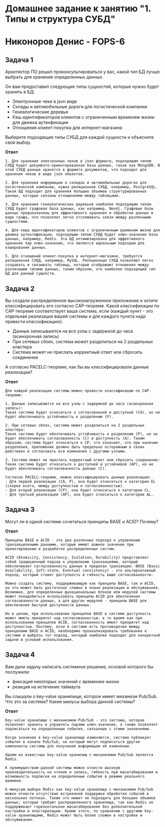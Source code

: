 # Домашнее задание к занятию "1. Типы и структура СУБД"
# Никоноров Денис - FOPS-6

## Задача 1
Архитектор ПО решил проконсультироваться у вас, какой тип БД лучше выбрать для хранения определенных данных.

Он вам предоставил следующие типы сущностей, которые нужно будет хранить в БД:

* Электронные чеки в json виде
* Склады и автомобильные дороги для логистической компании
* Генеалогические деревья
* Кэш идентификаторов клиентов с ограниченным временем жизни для движка аутенфикации
* Отношения клиент-покупка для интернет-магазина

Выберите подходящие типы СУБД для каждой сущности и объясните свой выбор.

**Ответ**
```
1. Для хранения электронных чеков в json формате, подходящим типом СУБД будет документо-ориентированная база данных, такая как MongoDB. В этой СУБД данные хранятся в формате документов, что подходит для хранения чеков в виде json объектов.

2. Для хранения информации о складах и автомобильных дорогах для логистической компании, нужна реляционная СУБД, например, PostgreSQL. Такая БД подходит для хранения больших объемов структурированных данных, которые связаны отношениями между таблицами.

3. Для хранения генеалогических деревьев наиболее подходящим типом СУБД будет графовая база данных, как например, Neo4j. Графовые базы данных предназначены для эффективного хранения и обработки данных в виде графа, что позволяет легко отслеживать связи между различными сущностями.

4. Для кеша идентификаторов клиентов с ограниченным временем жизни для движка аутентификации, подходящим типом СУБД будет ключ-значение база данных, например, Redis. Эта БД оптимизирована для эффективного хранения пар ключ-значение, что является идеальным подходом для кэширования данных.

5. Для отношений клиент-покупка в интернет-магазине, требуется реляционная СУБД, например, MySQL. Реляционные СУБД позволяют легко создавать и связывать таблицы, которые отображают отношения между различными типами данных, таким образом, это наиболее подходящий тип БД для данный сущности.
```

## Задача 2
Вы создали распределенное высоконагруженное приложение и хотите классифицировать его согласно CAP-теореме. Какой классификации по CAP-теореме соответствует ваша система, если (каждый пункт - это отдельная реализация вашей системы и для каждого пункта надо привести классификацию):

* Данные записываются на все узлы с задержкой до часа (асинхронная запись)
* При сетевых сбоях, система может разделиться на 2 раздельных кластера
* Система может не прислать корректный ответ или сбросить соединение

А согласно PACELC-теореме, как бы вы классифицировали данные реализации?

**Ответ**
```
Для каждой реализации системы можно провести классификацию по CAP-теореме:

1. Данные записываются на все узлы с задержкой до часа (асинхронная запись):
Такая система будет относиться к согласованной и доступной (CA), но не будет обеспечивать устойчивость к разделению (P).

2. При сетевых сбоях, система может разделиться на 2 раздельных кластера:
Такая система будет обеспечивать устойчивость к разделению (P), но не будет обеспечивать согласованность (C) и доступность (A). Таким образом, система будет относиться к CP, что означает, что при наличии разделения, приложение должно быть предельно осторожным в своих действиях и согласовать все изменения с другими узлами.

3. Система может не прислать корректный ответ или сбросить соединение:
Такая система будет относиться к доступной и устойчивой (AP), но не будет обеспечивать согласованность данных (C).

Согласно PACELC-теореме, можно классифицировать данные реализации:
- Для первой реализации (CA, P), она будет относиться к категории EL (скорее всего, между доступностью и согласованностью).
- Для второй реализации (CP), она будет относиться к категории CL.
- Для третьей реализации (AP), она будет относиться к категории AL.
```

## Задача 3
Могут ли в одной системе сочетаться принципы BASE и ACID? Почему?

**Ответ**
```
Принципы BASE и ACID - это два различных подхода к управлению транзакционными данными, которые имеют важное значение при проектировании и разработке распределенных систем.

ACID (Atomicity, Consistency, Isolation, Durability) представляет собой традиционный подход к управлению транзакциями, который обеспечивает согласованность данных в пределах транзакции. BASE (Basic Availability, Soft-state, Eventual consistency) - это альтернативный подход, который ставит доступность и гибкость выше согласованности.

Можно создать систему, поддерживающую как принципы BASE, так и ACID, но это может быть достаточно сложно в плане реализации и обслуживания. Возможно, для определенных функциональных блоков или модулей системы может понадобиться использовать принципы ACID для обеспечения согласованности данных, а для других модулей - принципы BASE для обеспечения быстрой доступности данных.

Но в целом, при использовании принципов BASE в системе доступность может иметь приоритет над согласованностью, в то время как при использовании принципов ACID, согласованность имеет приоритет над доступностью. Поэтому, если в системе есть противоречия между принципами BASE и ACID, необходимо проанализировать требования к системе и выбрать тот подход, который наиболее подходит для конкретной задачи и условий использования.
```

## Задача 4
Вам дали задачу написать системное решение, основой которого бы послужили:

* фиксация некоторых значений с временем жизни
* реакция на истечение таймаута

Вы слышали о key-value хранилище, которое имеет механизм Pub/Sub. Что это за система? Какие минусы выбора данной системы?

**Ответ**
```
Key-value хранилище с механизмом Pub/Sub - это система, которая позволяет хранить и управлять парами ключ-значение, а также позволяет подписаться на определенные события, связанные с этими значениями.

Когда значения в key-value хранилище изменяются, система публикует события в канале Pub/Sub, на который могут подписаться другие компоненты системы для получения информации об изменении.

Одним из известных key-value хранилищ с механизмом Pub/Sub является Redis.

К преимуществам данной системы можно отнести высокую производительность на чтение и запись, гибкость при масштабировании и возможность подписки на определенные события в режиме реального времени.

К минусам выбора Redis как key-value хранилища с механизмом Pub/Sub можно отнести отсутствие встроенной поддержки обработки событий в нескольких потоках. Также это может не подходить для больших объемов данных, которые требуют распределенного хранилища, так как Redis не поддерживает горизонтальное масштабирование без дополнительной настройки и кластеризации. Кроме этого, по сравнению с другими key-value хранилищами, Redis может быть более сложен в настройке и обслуживании.
```